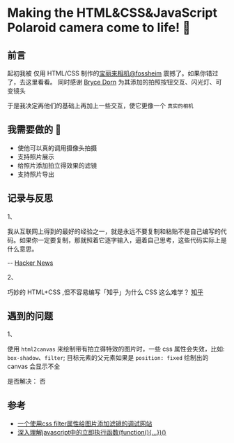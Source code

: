 # Making the HTML&CSS&JavaScript Polaroid camera come to life! 📸 
## 前言

起初我被 仅用 HTML/CSS 制作的[宝丽来相机@fossheim](https://dev.to/fossheim/how-i-recreated-a-polaroid-camera-with-css-gradients-only-4la5) 震撼了。如果你错过了，去这里看看。
同时感谢 [Bryce Dorn](https://dev.to/bryce/bringing-the-css-only-polaroid-camera-to-life-2881) 为其添加的拍照按钮交互、闪光灯、可变镜头 

于是我决定再他们的基础上再加上一些交互，使它更像一个 `真实的相机`

## 我需要做的 🤔

- 使他可以真的调用摄像头拍摄
- 支持照片展示
- 给照片添加拍立得效果的滤镜
- 支持照片导出

## 记录与反思
1、

我从互联网上得到的最好的经验之一，就是永远不要复制和粘贴不是自己编写的代码。如果你一定要复制，那就照着它逐字输入，逼着自己思考，这些代码实际上是什么意思。

-- [Hacker News](https://news.ycombinator.com/item?id=27534343)

2、

巧妙的 HTML+CSS ,但不容易编写「知乎」为什么 CSS 这么难学？
[知乎](https://huangxuan.me/2017/10/06/css-complaints/)

## 遇到的问题
1、

使用 `html2canvas` 来绘制带有拍立得特效的图片时，一些 css 属性会失效，比如: `box-shadow`、`filter`;
目标元素的父元素如果是 `position: fixed` 绘制出的 canvas 会显示不全

是否解决： 否

## 参考
- [一个使用css filter属性给图片添加滤镜的调试网站](https://www.cssfilters.co/)
- [深入理解javascript中的立即执行函数(function(){…})()](https://www.jb51.net/article/50967.htm)
